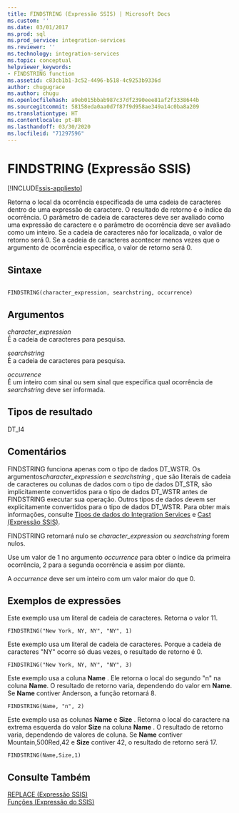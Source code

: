 ```yaml
---
title: FINDSTRING (Expressão SSIS) | Microsoft Docs
ms.custom: ''
ms.date: 03/01/2017
ms.prod: sql
ms.prod_service: integration-services
ms.reviewer: ''
ms.technology: integration-services
ms.topic: conceptual
helpviewer_keywords:
- FINDSTRING function
ms.assetid: c83cb1b1-3c52-4496-b518-4c9253b9336d
author: chugugrace
ms.author: chugu
ms.openlocfilehash: a9eb015bbab987c37df2390eee81af2f3338644b
ms.sourcegitcommit: 58158eda0aa0d7f87f9d958ae349a14c0ba8a209
ms.translationtype: HT
ms.contentlocale: pt-BR
ms.lasthandoff: 03/30/2020
ms.locfileid: "71297596"
---
```

# <a name="findstring-ssis-expression"></a>FINDSTRING (Expressão SSIS)

[!INCLUDE[ssis-appliesto](../../includes/ssis-appliesto-ssvrpluslinux-asdb-asdw-xxx.md)]


  Retorna o local da ocorrência especificada de uma cadeia de caracteres dentro de uma expressão de caractere. O resultado de retorno é o índice da ocorrência. O parâmetro de cadeia de caracteres deve ser avaliado como uma expressão de caractere e o parâmetro de ocorrência deve ser avaliado como um inteiro. Se a cadeia de caracteres não for localizada, o valor de retorno será 0. Se a cadeia de caracteres acontecer menos vezes que o argumento de ocorrência especifica, o valor de retorno será 0.  
  
## <a name="syntax"></a>Sintaxe  
  
```  
  
FINDSTRING(character_expression, searchstring, occurrence)  
```  
  
## <a name="arguments"></a>Argumentos  
 *character_expression*  
 É a cadeia de caracteres para pesquisa.  
  
 *searchstring*  
 É a cadeia de caracteres para pesquisa.  
  
 *occurrence*  
 É um inteiro com sinal ou sem sinal que especifica qual ocorrência de *searchstring* deve ser informada.  
  
## <a name="result-types"></a>Tipos de resultado  
 DT_I4  
  
## <a name="remarks"></a>Comentários  
 FINDSTRING funciona apenas com o tipo de dados DT_WSTR.  Os argumentos*character_expression* e *searchstring* , que são literais de cadeia de caracteres ou colunas de dados com o tipo de dados DT_STR, são implicitamente convertidos para o tipo de dados DT_WSTR antes de FINDSTRING executar sua operação. Outros tipos de dados devem ser explicitamente convertidos para o tipo de dados DT_WSTR. Para obter mais informações, consulte [Tipos de dados do Integration Services](../../integration-services/data-flow/integration-services-data-types.md) e [Cast &#40;Expressão SSIS&#41;](../../integration-services/expressions/cast-ssis-expression.md).  
  
 FINDSTRING retornará nulo se *character_expression* ou *searchstring* forem nulos.  
  
 Use um valor de 1 no argumento *occurrence* para obter o índice da primeira ocorrência, 2 para a segunda ocorrência e assim por diante.  
  
 A *occurrence* deve ser um inteiro com um valor maior do que 0.  
  
## <a name="expression-examples"></a>Exemplos de expressões  
 Este exemplo usa um literal de cadeia de caracteres. Retorna o valor 11.  
  
```  
FINDSTRING("New York, NY, NY", "NY", 1)   
```  
  
 Este exemplo usa um literal de cadeia de caracteres. Porque a cadeia de caracteres "NY" ocorre só duas vezes, o resultado de retorno é 0.  
  
```  
FINDSTRING("New York, NY, NY", "NY", 3)   
```  
  
 Este exemplo usa a coluna **Name** . Ele retorna o local do segundo "n" na coluna **Name**. O resultado de retorno varia, dependendo do valor em **Name**. Se **Name** contiver Anderson, a função retornará 8.  
  
```  
FINDSTRING(Name, "n", 2)   
```  
  
 Este exemplo usa as colunas **Name** e **Size** . Retorna o local do caractere na extrema esquerda do valor **Size** na coluna **Name** . O resultado de retorno varia, dependendo de valores de coluna. Se **Name** contiver Mountain,500Red,42 e **Size** contiver 42, o resultado de retorno será 17.  
  
```  
FINDSTRING(Name,Size,1)   
```  
  
## <a name="see-also"></a>Consulte Também  
 [REPLACE &#40;Expressão SSIS&#41;](../../integration-services/expressions/replace-ssis-expression.md)   
 [Funções &#40;Expressão do SSIS&#41;](../../integration-services/expressions/functions-ssis-expression.md)  
  
  
